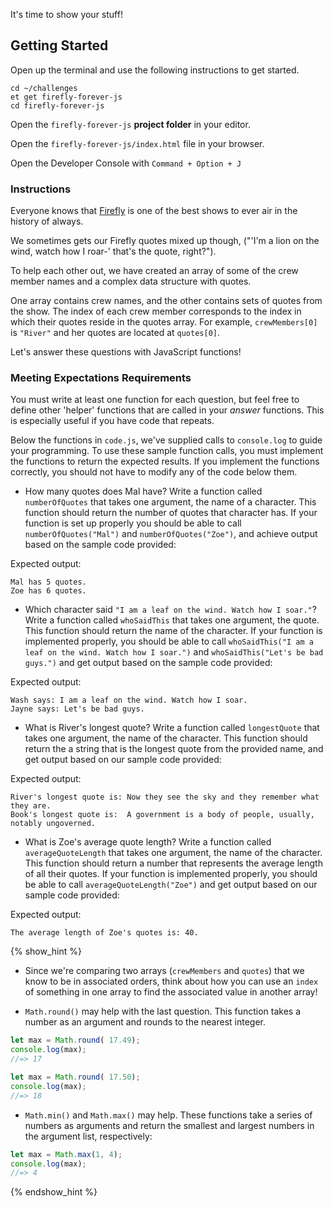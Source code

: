 It's time to show your stuff!

## Getting Started

Open up the terminal and use the following instructions to get started.

```no-highlight
cd ~/challenges      
et get firefly-forever-js
cd firefly-forever-js
```

Open the `firefly-forever-js` **project folder** in your editor.

Open the `firefly-forever-js/index.html` file in your browser.

Open the Developer Console with `Command + Option + J`

### Instructions

Everyone knows that [Firefly](https://en.wikipedia.org/wiki/Firefly_(TV_series)) is one of the best shows to ever air in the history of always.

We sometimes gets our Firefly quotes mixed up though, ("'I'm a lion on the wind, watch how I roar-' that's the quote, right?").

To help each other out, we have created an array of some of the crew member names and a complex data structure with quotes.

One array contains crew names, and the other contains sets of quotes from the show. The index of each crew member corresponds to the index in which their quotes reside in the quotes array. For example, `crewMembers[0]` is `"River"` and her quotes are located at `quotes[0]`.

Let's answer these questions with JavaScript functions!

### Meeting Expectations Requirements

You must write at least one function for each question, but feel free to define other 'helper' functions that are called in your _answer_ functions. This is especially useful if you have code that repeats.

Below the functions in `code.js`, we've supplied calls to `console.log` to guide your programming. To use these sample function calls, you must implement the functions to return the expected results. If you implement the functions correctly, you should not have to modify any of the code below them.

* How many quotes does Mal have? Write a function called `numberOfQuotes` that takes one argument, the name of a character. This function should return the number of quotes that character has. If your function is set up properly you should be able to call `numberOfQuotes("Mal")` and `numberOfQuotes("Zoe")`, and achieve output based on the sample code provided:

Expected output:
```no-highlight
Mal has 5 quotes.
Zoe has 6 quotes.
```

* Which character said `"I am a leaf on the wind. Watch how I soar."`? Write a function called `whoSaidThis` that takes one argument, the quote. This function should return the name of the character. If your function is implemented properly, you should be able to call `whoSaidThis("I am a leaf on the wind. Watch how I soar.")` and `whoSaidThis("Let's be bad guys.")` and get output based on the sample code provided:

Expected output:
```no-highlight
Wash says: I am a leaf on the wind. Watch how I soar.
Jayne says: Let's be bad guys.
```

* What is River's longest quote? Write a function called `longestQuote` that takes one argument, the name of the character. This function should return the a string that is the longest quote from the provided name, and get output based on our sample code provided:

Expected output:
```no-highlight
River's longest quote is: Now they see the sky and they remember what they are.
Book's longest quote is:  A government is a body of people, usually, notably ungoverned.
```

* What is Zoe's average quote length? Write a function called `averageQuoteLength` that takes one argument, the name of the character. This function should return a number that represents the average length of all their quotes. If your function is implemented properly, you should be able to call `averageQuoteLength("Zoe")` and get output based on our sample code provided:

Expected output:
```no-highlight
The average length of Zoe's quotes is: 40.
```


{% show_hint %}

- Since we're comparing two arrays (`crewMembers` and `quotes`) that we know to be in associated orders, think about how you can use an `index` of something in one array to find the associated value in another array!

- `Math.round()` may help with the last question. This function takes a number as an argument and rounds to the nearest integer.

```javascript
let max = Math.round( 17.49);
console.log(max);
//=> 17
```
```javascript
let max = Math.round( 17.50);
console.log(max);
//=> 18
```

- `Math.min()` and `Math.max()` may help. These functions take a series of numbers as arguments and return the smallest and largest numbers in the argument list, respectively:

```javascript
let max = Math.max(1, 4);
console.log(max);
//=> 4
```
{% endshow_hint %}
